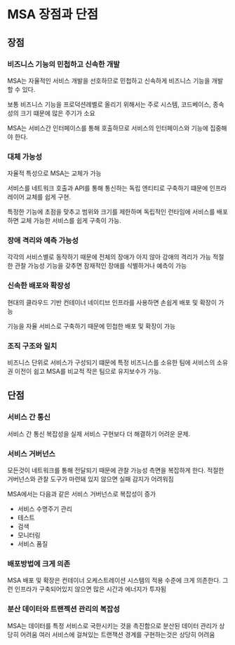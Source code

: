 # MSA 장점과 단점

## 장점 
### 비즈니스 기능의 민첩하고 신속한 개발
MSA는 자율적인 서비스 개발을 선호하므로 민첩하고 신속하게 비즈니스 기능을 개발할 수 있다.

보통 비즈니스 기능을 프로덕션레벨로 올리기 위해서는 주로 시스템, 코드베이스, 종속성의 크기 떄문에 많은 주기가 소요

MSA는 서비스간 인터페이스를 통해 호출하므로 서비스의 인터페이스와 기능에 집중해야 한다.

### 대체 가능성
자율적 특성으로 MSA는 교체가 가능

서비스를 네트워크 호출과 API를 통해 통신하는 독립 엔티티로 구축하기 떄문에 인프라 레이어 교체를 쉽게 구현.

특정한 기능에 초점을 맞추고 범위와 크기를 제한하며 독립적인 런타임에 서비스를 배포하면 교체 가능한 서비스를 쉽게 구축이 가능.

### 장애 격리와 예측 가능성
각각의 서비스별로 동작하기 때문에 전체의 장애가 아지 않아 강애의 격리가 가능
적절한 관찰 가능성 기능을 갖추면 잠재적인 장애를 식별하거나 예측이 가능

### 신속한 배포와 확장성
현대의 클라우드 기반 컨테이너 네이티브 인프라를 사용하면 손쉽게 배포 및 확장이 가능

기능을 자율 서비스로 구축하기 때문에 민첩한 배포 및 확장이 가능

### 조직 구조와 일치
비즈니스 단위로 서비스가 구성되기 떄문에 특정 비즈니스를 소유한 팀에 서비스의 소유권 이전이 쉽고 MSA를 비교적 작은 팀으로 유지보수가 가능.



## 단점

### 서비스 간 통신 
서비스 간 통신 복잡성을 실제 서비스 구현보다 더 해결하기 어려운 문제.

### 서비스 거버넌스
모든것이 네트워크를 통해 전달되기 때문에 관찰 가능성 측면을 복잡하게 한다.
적절한 거버넌스와 관찰 도구가 마련돼 있지 않으면 실패 감지가 어려워짐

MSA에서는 다음과 같은 서비스 거버넌스로 복잡성이 증가
- 서비스 수명주기 관리
- 테스트
- 검색
- 모니터링
- 서비스 품질

### 배포방법에 크게 의존
MSA 배포 및 확장은 컨테이너 오케스트레이션 시스템의 적용 수준에 크게 의존한다.
그런 인프라가 구축되어있지 않으면 많은 시간과 에너지가 투자됨

### 분산 데이터와 트랜젝션 관리의 복잡성
MSA는 데이터를 특정 서비스로 국한시키는 것을 촉진함으로 분산된 데이터 관리가 상당히 어려움
여러 서비스에 걸쳐있는 트랜잭션 경계를 구현하는것은 상당히 어려움 

